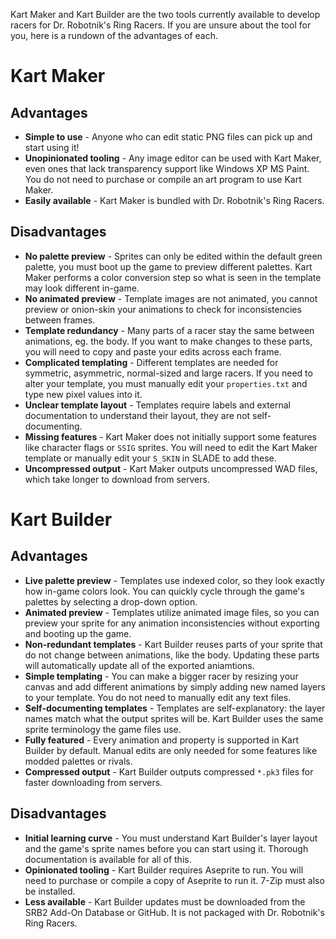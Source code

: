 
Kart Maker and Kart Builder are the two tools currently available to develop racers for Dr. Robotnik's Ring Racers. If you are unsure about the tool for you, here is a rundown of the advantages of each.

# Kart Maker
## Advantages
* **Simple to use** - Anyone who can edit static PNG files can pick up and start using it!
* **Unopinionated tooling** - Any image editor can be used with Kart Maker, even ones that lack transparency support like Windows XP MS Paint. You do not need to purchase or compile an art program to use Kart Maker.
* **Easily available** - Kart Maker is bundled with Dr. Robotnik's Ring Racers.

## Disadvantages
* **No palette preview** - Sprites can only be edited within the default green palette, you must boot up the game to preview different palettes. Kart Maker performs a color conversion step so what is seen in the template may look different in-game.
* **No animated preview** - Template images are not animated, you cannot preview or onion-skin your animations to check for inconsistencies between frames.
* **Template redundancy** - Many parts of a racer stay the same between animations, eg. the body. If you want to make changes to these parts, you will need to copy and paste your edits across each frame.
* **Complicated templating** - Different templates are needed for symmetric, asymmetric, normal-sized and large racers. If you need to alter your template, you must manually edit your `properties.txt` and type new pixel values into it.
* **Unclear template layout** - Templates require labels and external documentation to understand their layout, they are not self-documenting.
* **Missing features** - Kart Maker does not initially support some features like character flags or `SSIG` sprites. You will need to edit the Kart Maker template or manually edit your `S_SKIN` in SLADE to add these.
* **Uncompressed output** - Kart Maker outputs uncompressed WAD files, which take longer to download from servers.

# Kart Builder
## Advantages
* **Live palette preview** - Templates use indexed color, so they look exactly how in-game colors look. You can quickly cycle through the game's palettes by selecting a drop-down option.
* **Animated preview** - Templates utilize animated image files, so you can preview your sprite for any animation inconsistencies without exporting and booting up the game.
* **Non-redundant templates** - Kart Builder reuses parts of your sprite that do not change between animations, like the body. Updating these parts will automatically update all of the exported aniamtions.
* **Simple templating** - You can make a bigger racer by resizing your canvas and add different animations by simply adding new named layers to your template. You do not need to manually edit any text files.
* **Self-documenting templates** - Templates are self-explanatory: the layer names match what the output sprites will be. Kart Builder uses the same sprite terminology the game files use.
* **Fully featured** - Every animation and property is supported in Kart Builder by default. Manual edits are only needed for some features like modded palettes or rivals.
* **Compressed output** - Kart Builder outputs compressed `*.pk3` files for faster downloading from servers.

## Disadvantages
* **Initial learning curve** - You must understand Kart Builder's layer layout and the game's sprite names before you can start using it. Thorough documentation is available for all of this.
* **Opinionated tooling** - Kart Builder requires Aseprite to run. You will need to purchase or compile a copy of Aseprite to run it. 7-Zip must also be installed.
* **Less available** - Kart Builder updates must be downloaded from the SRB2 Add-On Database or GitHub. It is not packaged with Dr. Robotnik's Ring Racers.
